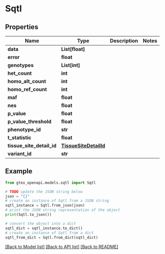 # Sqtl


## Properties

Name | Type | Description | Notes
------------ | ------------- | ------------- | -------------
**data** | **List[float]** |  | 
**error** | **float** |  | 
**genotypes** | **List[int]** |  | 
**het_count** | **int** |  | 
**homo_alt_count** | **int** |  | 
**homo_ref_count** | **int** |  | 
**maf** | **float** |  | 
**nes** | **float** |  | 
**p_value** | **float** |  | 
**p_value_threshold** | **float** |  | 
**phenotype_id** | **str** |  | 
**t_statistic** | **float** |  | 
**tissue_site_detail_id** | [**TissueSiteDetailId**](TissueSiteDetailId.md) |  | 
**variant_id** | **str** |  | 

## Example

```python
from gtex_openapi.models.sqtl import Sqtl

# TODO update the JSON string below
json = "{}"
# create an instance of Sqtl from a JSON string
sqtl_instance = Sqtl.from_json(json)
# print the JSON string representation of the object
print(Sqtl.to_json())

# convert the object into a dict
sqtl_dict = sqtl_instance.to_dict()
# create an instance of Sqtl from a dict
sqtl_from_dict = Sqtl.from_dict(sqtl_dict)
```
[[Back to Model list]](../README.md#documentation-for-models) [[Back to API list]](../README.md#documentation-for-api-endpoints) [[Back to README]](../README.md)


